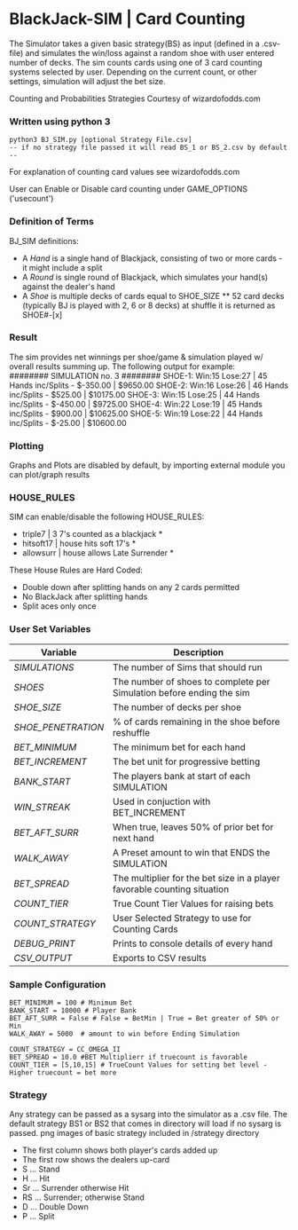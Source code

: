 BlackJack-SIM | Card Counting
==============================================
The Simulator takes a given basic strategy(BS) as input (defined in a .csv-file) and simulates the win/loss against a random shoe with user entered number of decks. The sim counts cards using one of  3 card counting systems selected by user. Depending on the current count, or other settings, simulation will adjust the bet size.  



Counting and Probabilities Strategies Courtesy of wizardofodds.com

### Written using python 3

    python3 BJ_SIM.py [optional Strategy File.csv]
    -- if no strategy file passed it will read BS_1 or BS_2.csv by default --

For explanation of counting card values see wizardofodds.com

User can Enable or Disable card counting under GAME_OPTIONS ('usecount')

### Definition of Terms

BJ_SIM definitions:
* A *Hand* is a single hand of Blackjack, consisting of two or more cards - it might include a split
* A *Round* is single round of Blackjack, which simulates your hand(s) against the dealer's hand
* A *Shoe* is multiple decks of cards equal to SHOE_SIZE ** 52 card decks (typically BJ is played with 2, 6 or 8 decks) at shuffle it is returned as SHOE#-[x]



### Result

The sim provides net winnings per shoe/game & simulation played w/ overall results summing up. The following output for example:  
        ######## SIMULATION no. 3 ########
        SHOE-1: Win:15 Lose:27 | 45 Hands inc/Splits - $-350.00 | $9650.00
        SHOE-2: Win:16 Lose:26 | 46 Hands inc/Splits - $525.00 | $10175.00
        SHOE-3: Win:15 Lose:25 | 44 Hands inc/Splits - $-450.00 | $9725.00
        SHOE-4: Win:22 Lose:19 | 45 Hands inc/Splits - $900.00 | $10625.00
        SHOE-5: Win:19 Lose:22 | 44 Hands inc/Splits - $-25.00 | $10600.00

### Plotting

Graphs and Plots are disabled by default, by importing external module you can plot/graph results

### HOUSE_RULES

SIM can enable/disable the following HOUSE_RULES:

* triple7 | 3 7's counted as a blackjack *
* hitsoft17 | house hits soft 17's *
* allowsurr | house allows Late Surrender *

These House Rules are Hard Coded:

* Double down after splitting hands on any 2 cards permitted
* No BlackJack after splitting hands
* Split aces only once

### User Set Variables

| Variable        | Description         |
| ------------- |-------------|
| *SIMULATIONS*  | The number of Sims that should run |
| *SHOES*  | The number of shoes to complete per Simulation before ending the sim |
| *SHOE_SIZE*   | The number of decks per shoe |
| *SHOE_PENETRATION*  | % of cards remaining in the shoe before reshuffle |
| *BET_MINIMUM* | The minimum bet for each hand |
| *BET_INCREMENT* | The bet unit for progressive betting |
| *BANK_START* | The players bank at start of each SIMULATION |
| *WIN_STREAK* | Used in conjuction with BET_INCREMENT |
| *BET_AFT_SURR*| When true, leaves 50% of prior bet for next hand |
| *WALK_AWAY* | A Preset amount to win that ENDS the SIMULATiON
| *BET_SPREAD*  | The multiplier for the bet size in a player favorable counting situation |
| *COUNT_TIER* | True Count Tier Values for raising bets |
| *COUNT_STRATEGY* | User Selected Strategy to use for Counting Cards
| *DEBUG_PRINT* | Prints to console details of every hand
| *CSV_OUTPUT* | Exports to CSV results

### Sample Configuration

    BET_MINIMUM = 100 # Minimum Bet 
    BANK_START = 10000 # Player Bank
    BET_AFT_SURR = False # False = BetMin | True = Bet greater of 50% or Min
    WALK_AWAY = 5000  # amount to win before Ending Simulation

    COUNT_STRATEGY = CC_OMEGA_II  
    BET_SPREAD = 10.0 #BET Multiplierr if truecount is favorable
    COUNT_TIER = [5,10,15] # TrueCount Values for setting bet level - Higher truecount = bet more
    
### Strategy

Any strategy can be passed as a sysarg into the simulator as a .csv file. The default strategy BS1 or BS2 that comes in directory will load if no sysarg is passed. 
png images of basic strategy included in /strategy directory

* The first column shows both player's cards added up
* The first row shows the dealers up-card
* S ... Stand
* H ... Hit
* Sr ... Surrender otherwise Hit
* RS ... Surrender; otherwise Stand
* D ... Double Down
* P ... Split